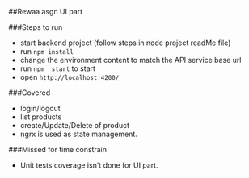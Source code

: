 ##Rewaa asgn UI part

###Steps to run
- start backend project (follow steps in node project readMe file)
- run `npm install`
- change the environment content to match the API service base url
- run `npm  start`  to  start
- open `http://localhost:4200/`

###Covered
- login/logout 
- list products
- create/Update/Delete of product
- ngrx is used as state management.

###Missed for time constrain
- Unit tests coverage isn't done for UI part.
